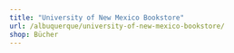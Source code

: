 ```yaml
---
title: "University of New Mexico Bookstore"
url: /albuquerque/university-of-new-mexico-bookstore/
shop: Bücher
---
```

